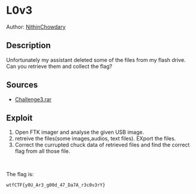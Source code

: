 # L0v3

Author: [NithinChowdary](https://github.com/nithinchowdary007)

## Description

Unfortunately my assistant deleted some of the files from my flash drive. Can you retrieve them and collect the flag? 

## Sources

- [Challenge3.rar](https://drive.google.com/file/d/1SAcJdtPHGRKenyf-qiiT994fRbNLVC4w/view?usp=sharing)

## Exploit
1. Open FTK imager and analyse the given USB image.
2. retreive the files(some images,audios, text files). EXport the files. 
3. Correct the currupted chuck data of retrieved files and find the correct flag from all those file. 
<br />

The flag is:

```
wtfCTF{y0U_Ar3_g00d_47_Da7A_r3c0v3rY}
```

